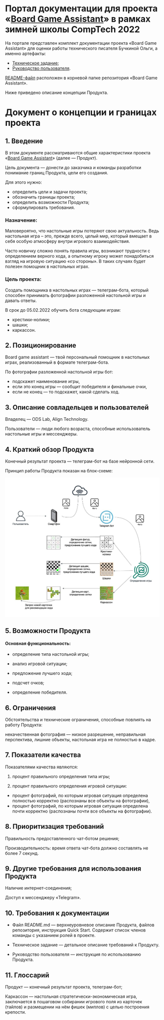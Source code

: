 # Портал документации для проекта «[Board Game Assistant](https://t.me/BoardGameAssistantBot)» в рамках зимней школы CompTech 2022

На портале представлен комплект документации проекта «Board Game Assistant» для оценки работы технического писателя Бучкиной Ольги, а именно артефакты:

- [Техническое задание](https://github.com/comptech-winter-school/board-game-assistant/blob/main/docs/TZ.md);
- [Руководство пользователя](https://github.com/comptech-winter-school/board-game-assistant/blob/main/docs/User%20guide.md).

[README-файл](https://github.com/comptech-winter-school/board-game-assistant#readme) расположен в корневой папке репозитория «Board Game Assistant».

Ниже приведено описание концепции Продукта.

# Документ о концепции и границах проекта

## 1. Введение

В этом документе рассматриваются общие характеристики проекта «[Board Game Assistant](https://t.me/BoardGameAssistantBot)» (далее — Продукт).

Цель документа — донести до заказчика и команды разработки понимание границ Продукта, цели его создания.

Для этого нужно:
- определить цели и задачи проекта;
- обозначить границы проекта;
- определить возможности Продукта;
- сформулировать требования.

### Назначение:

Маловероятно, что настольные игры потеряют свою актуальность. Ведь настольная игра – это, прежде всего, целый мир, который вмещает в себя особую атмосферу внутри игрового взаимодействия.

Часто новичку сложно понять правила игры, возникают трудности с определением верного хода, а опытному игроку может понадобиться взгляд на игровую ситуацию «со стороны». В таких случаях будет полезен помощник в настольных играх.

### Цель проекта:

Создать помощника в настольных играх — телеграм-бота, который способен принимать фотографии разложенной настольной игры и давать ответы.

В срок до 05.02.2022 обучить бота следующим играм:

- крестики-нолики;
- шашки;
- каркассон.

## 2. Позиционирование

Board game assistant — твой персональный помощник в настольных играх, реализованный в формате телеграм-бота.

По фотографии разложенной настольной игры бот:

- подскажет наименование игры,
- если это конец игры — сообщит победителя и финальные очки,
- если не конец — то подскажет, какой сделать ход.

## 3. Описание совладельцев и пользователей

Владелец — ODS Lab, Align Technology.

Пользователи — люди любого возраста, способные использователь настольные игры и мессенджеры.

## 4. Краткий обзор Продукта

Конечный результат проекта — телеграм-бот на базе нейронной сети.

Принцип работы Продукта показан на блок-схеме:

![This is an image](https://github.com/comptech-winter-school/board-game-assistant/blob/main/docs/principle%20of%20operation.jpg)

## 5. Возможности Продукта

#### Основная функциональность:

- определение типа настольной игры;

- анализ игровой ситуации;

- предложение лучшего хода;

- подсчет очков;

- определение победителя.

## 6. Ограничения

Обстоятельства и технические ограничения, способные повлиять на работу Продукта:

некачественная фотография — низкое разрешение, неправильная перспектива, лишние объекты, настольная игра не полностью в кадре.

## 7. Показатели качества

Показателями качества являются:

1. процент правильного определения типа игры;

2. процент правильного определения игровой ситуации:
- процент фотографий, по которым игровая ситуация определена полностью корректно (распознаны все объекты на фотографии),
- процент фотографий, по которым игровая ситуация определена почти корректно (распознаны почти все объекты на фотографии).

## 8. Приоритизация требований

Правильность предоставленного чат-ботом решения;

Производительность: время ответа чат-бота должно составлять не более 7 секунд.


## 9. Другие требования для использования Продукта

Наличие интернет-соединения;

Доступ к мессенджеру «Telegram».

## 10. Требования к документации

- Файл README.md — верхнеуровневое описание Продукта, файлов репозитория, инструкция Quick Start. Содержит список членов команды с указанием ролей в проекте.

- Техническое задание — детальное описание требований к Продукту.

- Руководство пользователя — инструкция по использованию Продукта.

## 11. Глоссарий

Продукт — конечный результат проекта, телеграм-бот;

Каркассон — настольная стратегически-экономическая игра, заключается в пошаговом собирании игрового поля из карточек (тайлов) и размещении на нём фишек (миплов) с целью построения крепости.
